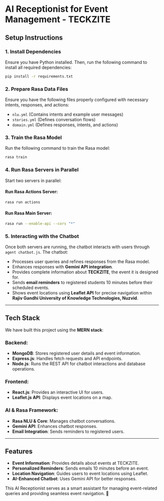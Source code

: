 # AI Receptionist for Event Management - TECKZITE

## Setup Instructions

### 1. Install Dependencies
Ensure you have Python installed. Then, run the following command to install all required dependencies:
```bash
pip install -r requirements.txt
```

### 2. Prepare Rasa Data Files
Ensure you have the following files properly configured with necessary intents, responses, and actions:
- `nlu.yml` (Contains intents and example user messages)
- `stories.yml` (Defines conversation flows)
- `domain.yml` (Defines responses, intents, and actions)

### 3. Train the Rasa Model
Run the following command to train the Rasa model:
```bash
rasa train
```

### 4. Run Rasa Servers in Parallel
Start two servers in parallel:

#### Run Rasa Actions Server:
```bash
rasa run actions
```

#### Run Rasa Main Server:
```bash
rasa run --enable-api --cors "*"
```

### 5. Interacting with the Chatbot
Once both servers are running, the chatbot interacts with users through `agent chatbot.js`. The chatbot:
- Processes user queries and refines responses from the Rasa model.
- Enhances responses with **Gemini API integration**.
- Provides complete information about **TECKZITE**, the event it is designed for.
- Sends **email reminders** to registered students 10 minutes before their scheduled events.
- Shows event locations using **Leaflet API** for precise navigation within **Rajiv Gandhi University of Knowledge Technologies, Nuzvid**.

---

## Tech Stack
We have built this project using the **MERN stack**:

### **Backend:**
- **MongoDB**: Stores registered user details and event information.
- **Express.js**: Handles fetch requests and API endpoints.
- **Node.js**: Runs the REST API for chatbot interactions and database operations.

### **Frontend:**
- **React.js**: Provides an interactive UI for users.
- **Leaflet.js API**: Displays event locations on a map.

### **AI & Rasa Framework:**
- **Rasa NLU & Core**: Manages chatbot conversations.
- **Gemini API**: Enhances chatbot responses.
- **Email Integration**: Sends reminders to registered users.

---

## Features
- **Event Information**: Provides details about events at TECKZITE.
- **Personalized Reminders**: Sends emails 10 minutes before an event.
- **Location Navigation**: Guides users to event locations using Leaflet.
- **AI-Enhanced Chatbot**: Uses Gemini API for better responses.

This AI Receptionist serves as a smart assistant for managing event-related queries and providing seamless event navigation. 🚀

